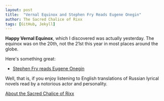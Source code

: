 ```yaml
---
layout: post
title:  "Vernal Equinox and Stephen Fry Reads Eugene Onegin"
author: The Sacred Chalice of Rixx
tags: [GitHub, Jekyll]
---
```


**Happy Vernal Equinox**, which I discovered was actually yesterday. The equinox was on the 20th, not the 21st this year in most places around the globe.

Here's something great:

* [Stephen Fry reads Eugene Onegin](http://onegin.live)

Well, that is, if you enjoy listening to English translations of Russian lyrical novels read by a notorious actor and personality. 

[About the Sacred Chalice of Rixx](/about)